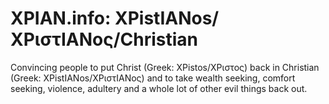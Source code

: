 # XPIAN.info: XPistIANos/ΧΡιστΙΑΝος/Christian
Convincing people to put Christ (Greek: XPistos/ΧΡιστος) back in Christian (Greek: XPistIANos/ΧΡιστΙΑΝος) and to take wealth seeking, comfort seeking, violence, adultery and a whole lot of other evil things back out.
